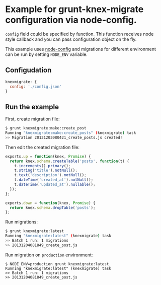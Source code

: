 # Example for grunt-knex-migrate configuration via node-config.

`config` field could be specified by function. This function receives node style callback and you can pass configuration object on the fly.

This example uses [node-config](https://github.com/lorenwest/node-config) and migrations for different environment can be run by setting `NODE_ENV` variable.

## Configudation

```js
knexmigrate: {
  config: './config.json'
}
```

## Run the example

First, create migration file:

```bash
$ grunt knexmigrate:make:create_post
Running "knexmigrate:make:create_posts" (knexmigrate) task
>> Migration 20131203080421_create_posts.js created!
```

Then edit the created migration file:

```js
exports.up = function(knex, Promise) {
  return knex.schema.createTable('posts', function(t) {
    t.increments().primary();
    t.string('title').notNull();
    t.text('description').notNull();
    t.dateTime('created_at').notNull();
    t.dateTime('updated_at').nullable();
  });
};

exports.down = function(knex, Promise) {
  return knex.schema.dropTable('posts');
};
```

Run migrations:

```bash
$ grunt knexmigrate:latest
Running "knexmigrate:latest" (knexmigrate) task
>> Batch 1 run: 1 migrations
>> 20131204081849_create_post.js
```

Run migration on `production` environment:

```
$ NODE_ENV=production grunt knexmigrate:latest
Running "knexmigrate:latest" (knexmigrate) task
>> Batch 1 run: 1 migrations
>> 20131204081849_create_post.js
```
